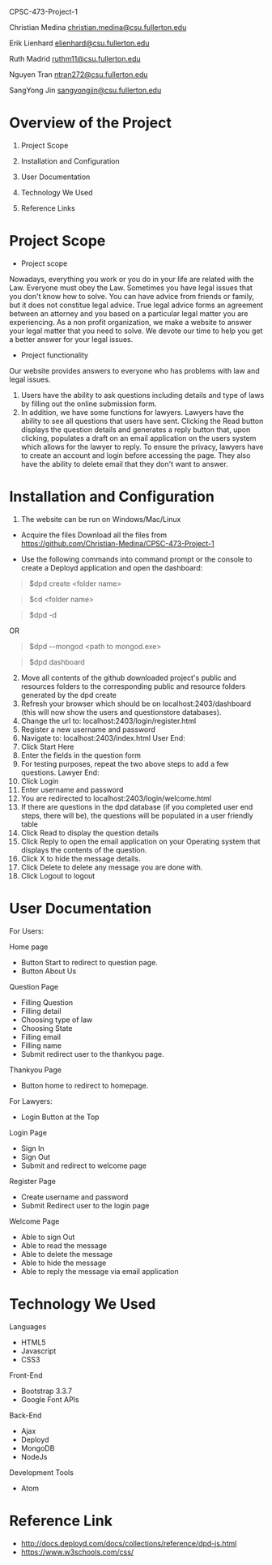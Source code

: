 CPSC-473-Project-1

Christian Medina christian.medina@csu.fullerton.edu

Erik Lienhard elienhard@csu.fullerton.edu

Ruth Madrid ruthm11@csu.fullerton.edu

Nguyen Tran ntran272@csu.fullerton.edu

SangYong Jin sangyongjin@csu.fullerton.edu

# Overview of the Project

1. Project Scope

2. Installation and Configuration

3. User Documentation

4. Technology We Used

5. Reference Links

# Project Scope

+ Project scope

Nowadays, everything you work or you do in your life are related with the Law. Everyone must obey the Law.
Sometimes you have legal issues that you don't know how to solve. You can have advice from friends or family,
but it does not constitue legal advice. True legal advice forms an agreement between an attorney and you
based on a particular legal matter you are experiencing. As a non profit organization, we make a website to answer 
your legal matter that you need to solve. We devote our time to help you get a better answer for your legal issues. 

+ Project functionality

Our website provides answers to everyone who has problems with law and legal issues.
1. Users have the ability to ask questions including details and type of laws by filling out the
online submission form.
2. In addition, we have some functions for lawyers. Lawyers have the ability to see all questions that users have sent. Clicking the Read button displays the question details and generates a reply button that, upon clicking, populates a draft on an email application on the users system which allows for the lawyer to reply.
To ensure the privacy, lawyers have to create an account and login before accessing the page. They also have the ability to 
delete email that they don't want to answer.


# Installation and Configuration

1. The website can be run on Windows/Mac/Linux

+ Acquire the files
Download all the files from https://github.com/Christian-Medina/CPSC-473-Project-1

+ Use the following commands into command prompt or the console to create a Deployd application and open the dashboard:
> $dpd create \<folder name\>

> $cd \<folder name\>

> $dpd -d

OR

> $dpd --mongod \<path to mongod.exe\>

> $dpd dashboard


2. Move all contents of the github downloaded project's public and resources folders to the corresponding public and resource folders generated by the dpd create
3. Refresh your browser which should be on localhost:2403/dashboard (this will now show the users and questionstore databases).
4. Change the url to: localhost:2403/login/register.html
5. Register a new username and password
6. Navigate to: localhost:2403/index.html
User End:
7. Click Start Here
8. Enter the fields in the question form
9. For testing purposes, repeat the two above steps to add a few questions.
Lawyer End:
7. Click Login
8. Enter username and password
9. You are redirected to localhost:2403/login/welcome.html
10. If there are questions in the dpd database (if you completed user end steps, there will be), the questions will be populated in a user friendly table
11. Click Read to display the question details
12. Click Reply to open the email application on your Operating system that displays the contents of the question.
13. Click X to hide the message details.
14. Click Delete to delete any message you are done with.
15. Click Logout to logout

# User Documentation

For Users:

Home page
+ Button Start to redirect to question page.
+ Button About Us

Question Page
+ Filling Question
+ Filling detail
+ Choosing type of law
+ Choosing State
+ Filling email
+ Filling name
+ Submit redirect user to the thankyou page.

Thankyou Page
+ Button home to redirect to homepage.

For Lawyers:

+ Login Button at the Top

Login Page
+ Sign In
+ Sign Out
+ Submit and redirect to welcome page

Register Page
+ Create username and password
+ Submit Redirect user to the login page

Welcome Page
+ Able to sign Out
+ Able to read the message
+ Able to delete the message
+ Able to hide the message
+ Able to reply the message via email application


# Technology We Used

Languages
+ HTML5
+ Javascript
+ CSS3

Front-End
+ Bootstrap 3.3.7
+ Google Font APIs

Back-End
+ Ajax
+ Deployd
+ MongoDB
+ NodeJs

Development Tools
+ Atom

# Reference Link

+ http://docs.deployd.com/docs/collections/reference/dpd-js.html
+ https://www.w3schools.com/css/


